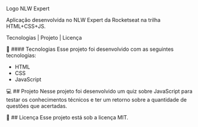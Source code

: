 Logo NLW Expert 

Aplicação desenvolvida no NLW Expert da Rocketseat na trilha HTML+CSS+JS.

Tecnologias   |    Projeto   |    Licença


🚀 #### Tecnologias
Esse projeto foi desenvolvido com as seguintes tecnologias:

- HTML
- CSS
- JavaScript

💻 ## Projeto
Nesse projeto foi desenvolvido um quiz sobre JavaScript para testar os conhecimentos técnicos e ter um retorno sobre a quantidade de questões que acertadas.

📝 ## Licença
Esse projeto está sob a licença MIT.
